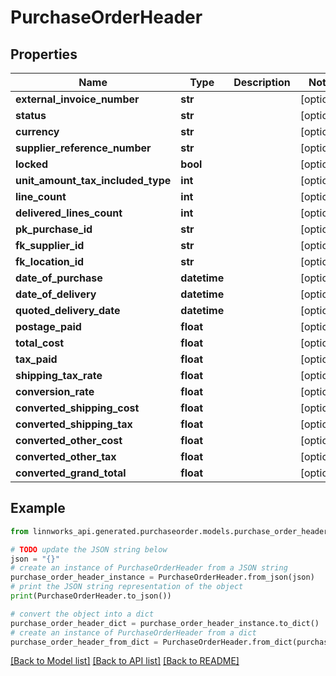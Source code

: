 # PurchaseOrderHeader


## Properties

Name | Type | Description | Notes
------------ | ------------- | ------------- | -------------
**external_invoice_number** | **str** |  | [optional] 
**status** | **str** |  | [optional] 
**currency** | **str** |  | [optional] 
**supplier_reference_number** | **str** |  | [optional] 
**locked** | **bool** |  | [optional] 
**unit_amount_tax_included_type** | **int** |  | [optional] 
**line_count** | **int** |  | [optional] 
**delivered_lines_count** | **int** |  | [optional] 
**pk_purchase_id** | **str** |  | [optional] 
**fk_supplier_id** | **str** |  | [optional] 
**fk_location_id** | **str** |  | [optional] 
**date_of_purchase** | **datetime** |  | [optional] 
**date_of_delivery** | **datetime** |  | [optional] 
**quoted_delivery_date** | **datetime** |  | [optional] 
**postage_paid** | **float** |  | [optional] 
**total_cost** | **float** |  | [optional] 
**tax_paid** | **float** |  | [optional] 
**shipping_tax_rate** | **float** |  | [optional] 
**conversion_rate** | **float** |  | [optional] 
**converted_shipping_cost** | **float** |  | [optional] 
**converted_shipping_tax** | **float** |  | [optional] 
**converted_other_cost** | **float** |  | [optional] 
**converted_other_tax** | **float** |  | [optional] 
**converted_grand_total** | **float** |  | [optional] 

## Example

```python
from linnworks_api.generated.purchaseorder.models.purchase_order_header import PurchaseOrderHeader

# TODO update the JSON string below
json = "{}"
# create an instance of PurchaseOrderHeader from a JSON string
purchase_order_header_instance = PurchaseOrderHeader.from_json(json)
# print the JSON string representation of the object
print(PurchaseOrderHeader.to_json())

# convert the object into a dict
purchase_order_header_dict = purchase_order_header_instance.to_dict()
# create an instance of PurchaseOrderHeader from a dict
purchase_order_header_from_dict = PurchaseOrderHeader.from_dict(purchase_order_header_dict)
```
[[Back to Model list]](../README.md#documentation-for-models) [[Back to API list]](../README.md#documentation-for-api-endpoints) [[Back to README]](../README.md)


